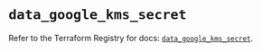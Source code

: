 # `data_google_kms_secret`

Refer to the Terraform Registry for docs: [`data_google_kms_secret`](https://registry.terraform.io/providers/hashicorp/google/5.36.0/docs/data-sources/kms_secret).
